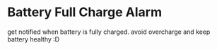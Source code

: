# Battery Full Charge Alarm

get notified when battery is fully charged.
avoid overcharge and keep battery healthy :D
